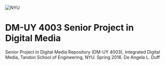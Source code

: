 ![NYU](http://engineering.nyu.edu/files/tandon_long_black.png)
# DM-UY 4003 Senior Project in Digital Media
Senior Project in Digital Media Repository (DM-UY 4003), Integrated Digital Media, Tandon School of Engineering, NYU. Spring 2016. De Angela L. Duff
